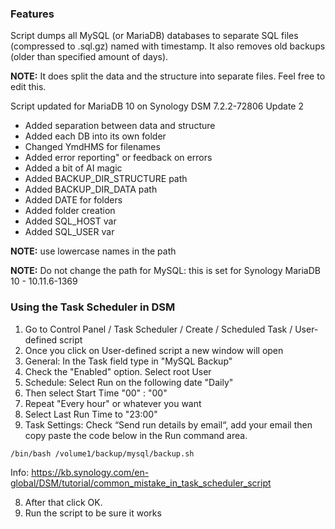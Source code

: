 ### Features

Script dumps all MySQL (or MariaDB) databases to separate SQL files (compressed to .sql.gz) named with timestamp.
It also removes old backups (older than specified amount of days).

**NOTE:** It does split the data and the structure into separate files. Feel free to edit this.


Script updated for MariaDB 10 on Synology DSM 7.2.2-72806 Update 2 


- Added separation between data and structure
- Added each DB into its own folder
- Changed YmdHMS for filenames
- Added error reporting" or feedback on errors
- Added a bit of AI magic
- Added BACKUP_DIR_STRUCTURE path
- Added BACKUP_DIR_DATA path
- Added DATE for folders
- Added folder creation
- Added SQL_HOST var
- Added SQL_USER var


**NOTE:** use lowercase names in the path

**NOTE:** Do not change the path for MySQL: this is set for Synology MariaDB 10 - 10.11.6-1369


### Using the Task Scheduler in DSM

1.  Go to Control Panel / Task Scheduler / Create / Scheduled Task / User-defined script
2. Once you click on User-defined script a new window will open
3. General: In the Task field type in "MySQL Backup"
4. Check the "Enabled" option. Select root User
5. Schedule: Select Run on the following date "Daily"
6. Then select Start Time "00" : "00"
7. Repeat "Every hour" or whatever you want
8. Select Last Run Time to "23:00"
7. Task Settings: Check “Send run details by email“, add your email then copy paste the code below in the Run command area.

`/bin/bash /volume1/backup/mysql/backup.sh`

Info: https://kb.synology.com/en-global/DSM/tutorial/common_mistake_in_task_scheduler_script


8. After that click OK.
9. Run the script to be sure it works


